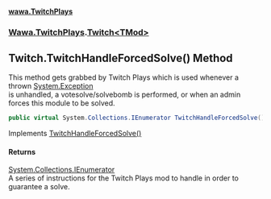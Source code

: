#### [wawa.TwitchPlays](index.md 'index')
### [Wawa.TwitchPlays](Wawa.TwitchPlays.md 'Wawa.TwitchPlays').[Twitch&lt;TMod&gt;](Twitch{TMod}.md 'Wawa.TwitchPlays.Twitch<TMod>')

## Twitch<TMod>.TwitchHandleForcedSolve() Method

This method gets grabbed by Twitch Plays which is used whenever a thrown [System.Exception](https://docs.microsoft.com/en-us/dotnet/api/System.Exception 'System.Exception')  
is unhandled, a votesolve/solvebomb is performed, or when an admin forces this module to be solved.

```csharp
public virtual System.Collections.IEnumerator TwitchHandleForcedSolve();
```

Implements [TwitchHandleForcedSolve()](ITwitchSupportable.TwitchHandleForcedSolve.md 'Wawa.TwitchPlays.Domains.ITwitchSupportable.TwitchHandleForcedSolve()')

#### Returns
[System.Collections.IEnumerator](https://docs.microsoft.com/en-us/dotnet/api/System.Collections.IEnumerator 'System.Collections.IEnumerator')  
A series of instructions for the Twitch Plays mod to handle in order to guarantee a solve.